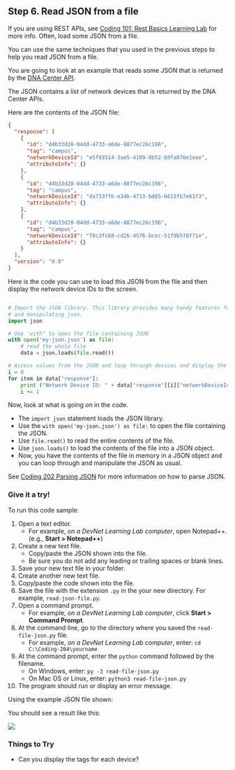 ## Step 6. Read JSON from a file

If you are using REST APIs, see [Coding 101: Rest Basics Learning Lab](/lab/coding-101-rest-basics-ga/step/1) for more info. Often, load some JSON from a file.

You can use the same techniques that you used in the previous steps to help you read JSON from a file.

You are going to look at an example that reads some JSON that is returned by the [DNA Center API](https://developer.cisco.com/site/apic-em/).

The JSON contains a list of network devices that is returned by the DNA Center APIs.

Here are the contents of the JSON file:

```json
{
  "response": [
    {
      "id": "d4b33d28-04dd-4733-a6de-8877ec26c196",
      "tag": "campus",
      "networkDeviceId": "e5f93514-3ae5-4109-8b52-b9fa876e1eae",
      "attributeInfo": {}
    },
    {
      "id": "d4b33d28-04dd-4733-a6de-8877ec26c196",
      "tag": "campus",
      "networkDeviceId": "da733ffb-e34b-4733-bd85-b615fb7e61f3",
      "attributeInfo": {}
    },
    {
      "id": "d4b33d28-04dd-4733-a6de-8877ec26c196",
      "tag": "campus",
      "networkDeviceId": "f8c3fc68-cd26-4576-bcec-51f9b578f71e",
      "attributeInfo": {}
    }
  ],
  "version": "0.0"
}

```

Here is the code you can use to load this JSON from the file and then display the network device IDs to the screen.

```python

# Import the JSON library. This library provides many handy features for formatting, displaying
# and manipulating json.
import json

# Use 'with" to open the file containing JSON
with open('my-json.json') as file:
    # read the whole file
    data = json.loads(file.read())

# Access values from the JSON and loop through devices and display the network device id
i = 0
for item in data["response"]:
    print ("Network Device ID: " + data["response"][i]["networkDeviceId"])
    i += 1

```

Now, look at what is going on in the code.

* The `import json` statement loads the JSON library.
* Use the `with open('my-json.json') as file:` to open the file containing the JSON.
* Use `file.read()` to read the entire contents of the file.
* Use `json.loads()` to load the contents of the file into a JSON object.
* Now, you have the contents of the file in memory in a JSON object and you can loop through and manipulate the JSON as usual.

See [Coding 202 Parsing JSON](/lab/coding-202-parsing-json/step/1) for more information on how to parse JSON.

### Give it a try!

To run this code sample:
1. Open a text editor.
    * For example, *on a DevNet Learning Lab computer*, open Notepad++. (e.g., **Start > Notepad++**)
2. Create a new text file.
    * Copy/paste the JSON shown into the file.
    * Be sure you do not add any leading or trailing spaces or blank lines.
3. Save your new text file in your folder.
4. Create another new text file.
5. Copy/paste the code shown into the file.
6. Save the file with the extension `.py` in the your new directory. For example, `read-json-file.py`.
7. Open a command prompt.
    * For example, *on a DevNet Learning Lab computer*, click **Start > Command Prompt**.
8. At the command line, go to the directory where you saved the `read-file-json.py` file.
    * For example, *on a DevNet Learning Lab computer*, enter: `cd C:\Coding-204\yourname`
9. At the command prompt, enter the `python` command followed by the filename.
    * On Windows, enter: `py -3 read-file-json.py`
    * On Mac OS or Linux, enter: `python3 read-file-json.py`
10. The program should run or display an error message.

Using the example JSON file shown:

You should see a result like this:

![](/posts/files/coding-204-reading-a-file/step6-results.jpg)

### Things to Try
* Can you display the tags for each device?
